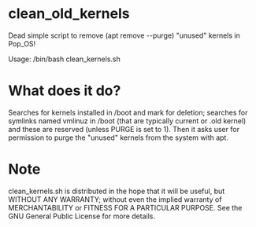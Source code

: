# clean_old_kernels
Dead simple script to remove (apt remove --purge) "unused" kernels in Pop_OS!

Usage: /bin/bash clean_kernels.sh

# What does it do?
Searches for kernels installed in /boot and mark for deletion; searches for symlinks named vmlinuz in /boot (that are typically current or .old kernel) and these are reserved (unless PURGE is set to 1). Then it asks user for permission to purge the "unused" kernels from the system with apt.

# Note
clean_kernels.sh is distributed in the hope that it will be useful, but WITHOUT ANY WARRANTY; without even the implied warranty of MERCHANTABILITY or FITNESS FOR A PARTICULAR PURPOSE.  See the GNU General Public License for more details.

